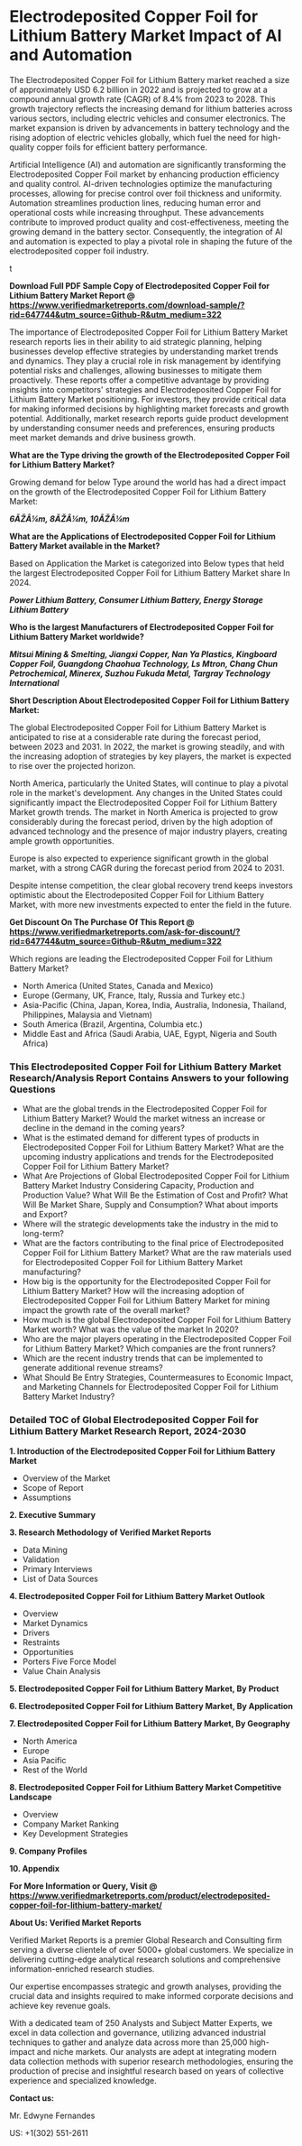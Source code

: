 <meta name="title" content="Global Electrodeposited Copper Foil for Lithium Battery Market Impact of AI and Automation"><meta name="description" content="The Electrodeposited Copper Foil for Lithium Battery market reached a size of approximately USD 6.2 billion in 2022 and is projected to grow at a compound annual growt"><meta name="title" content="Electrodeposited Copper Foil for Lithium Battery Market Size, Share, Scope, Trends, Growth, Opportunities, Analysis, Forecast"><h1>Electrodeposited Copper Foil for Lithium Battery Market Impact of AI and Automation</h1><p>The Electrodeposited Copper Foil for Lithium Battery market reached a size of approximately USD 6.2 billion in 2022 and is projected to grow at a compound annual growth rate (CAGR) of 8.4% from 2023 to 2028. This growth trajectory reflects the increasing demand for lithium batteries across various sectors, including electric vehicles and consumer electronics. The market expansion is driven by advancements in battery technology and the rising adoption of electric vehicles globally, which fuel the need for high-quality copper foils for efficient battery performance.</p><p>Artificial Intelligence (AI) and automation are significantly transforming the Electrodeposited Copper Foil market by enhancing production efficiency and quality control. AI-driven technologies optimize the manufacturing processes, allowing for precise control over foil thickness and uniformity. Automation streamlines production lines, reducing human error and operational costs while increasing throughput. These advancements contribute to improved product quality and cost-effectiveness, meeting the growing demand in the battery sector. Consequently, the integration of AI and automation is expected to play a pivotal role in shaping the future of the electrodeposited copper foil industry.</p>t</p><p id="" class=""><strong>Download Full PDF Sample Copy of Electrodeposited Copper Foil for Lithium Battery Market Report @ <a href="https://www.verifiedmarketreports.com/download-sample/?rid=647744&utm_source=Github-R&utm_medium=322" target="_blank">https://www.verifiedmarketreports.com/download-sample/?rid=647744&utm_source=Github-R&utm_medium=322</a></strong></p><p>The importance of&nbsp;Electrodeposited Copper Foil for Lithium Battery Market research reports lies in their ability to aid strategic planning, helping businesses develop effective strategies by understanding market trends and dynamics. They play a crucial role in risk management by identifying potential risks and challenges, allowing businesses to mitigate them proactively. These reports offer a competitive advantage by providing insights into competitors' strategies and Electrodeposited Copper Foil for Lithium Battery Market positioning. For investors, they provide critical data for making informed decisions by highlighting market forecasts and growth potential. Additionally, market research reports guide product development by understanding consumer needs and preferences, ensuring products meet market demands and drive business growth.</p><p><strong>What are the&nbsp;Type driving the growth of the Electrodeposited Copper Foil for Lithium Battery Market?</strong></p><p id="" class="">Growing demand for below Type around the world has had a direct impact on the growth of the Electrodeposited Copper Foil for Lithium Battery Market:</p><em><strong>6ÃŽÂ¼m, 8ÃŽÂ¼m, 10ÃŽÂ¼m</strong></em></p><strong>What are the&nbsp;Applications&nbsp;of Electrodeposited Copper Foil for Lithium Battery Market available in the Market?</strong></p><p id="" class="">Based on Application the Market is categorized into Below types that held the largest Electrodeposited Copper Foil for Lithium Battery Market share In 2024.</p><em><strong>Power Lithium Battery, Consumer Lithium Battery, Energy Storage Lithium Battery</strong></em></p><strong>Who is the largest Manufacturers of Electrodeposited Copper Foil for Lithium Battery Market worldwide?</strong></p><p><em><strong>Mitsui Mining & Smelting, Jiangxi Copper, Nan Ya Plastics, Kingboard Copper Foil, Guangdong Chaohua Technology, Ls Mtron, Chang Chun Petrochemical, Minerex, Suzhou Fukuda Metal, Targray Technology International</strong></em></p><p id="" class=""><strong>Short Description About Electrodeposited Copper Foil for Lithium Battery Market:</strong></p><p>The global Electrodeposited Copper Foil for Lithium Battery Market is anticipated to rise at a considerable rate during the forecast period, between 2023 and 2031. In 2022, the market is growing steadily, and with the increasing adoption of strategies by key players, the market is expected to rise over the projected horizon.</p><p>North America, particularly the United States, will continue to play a pivotal role in the market's development. Any changes in the United States could significantly impact the Electrodeposited Copper Foil for Lithium Battery Market growth trends. The market in North America is projected to grow considerably during the forecast period, driven by the high adoption of advanced technology and the presence of major industry players, creating ample growth opportunities.</p><p>Europe is also expected to experience significant growth in the global market, with a strong CAGR during the forecast period from 2024 to 2031.</p><p>Despite intense competition, the clear global recovery trend keeps investors optimistic about the Electrodeposited Copper Foil for Lithium Battery Market, with more new investments expected to enter the field in the future.</p><p id="" class=""><strong>Get Discount On The Purchase Of This Report @ <a href="https://www.verifiedmarketreports.com/ask-for-discount/?rid=647744&utm_source=Github-R&utm_medium=322" target="_blank">https://www.verifiedmarketreports.com/ask-for-discount/?rid=647744&utm_source=Github-R&utm_medium=322</a></strong></p>Which regions are leading the Electrodeposited Copper Foil for Lithium Battery Market?</p><ul><li>North America (United States, Canada and Mexico)</li><li>Europe (Germany, UK, France, Italy, Russia and Turkey etc.)</li><li>Asia-Pacific (China, Japan, Korea, India, Australia, Indonesia, Thailand, Philippines, Malaysia and Vietnam)</li><li>South America (Brazil, Argentina, Columbia etc.)</li><li>Middle East and Africa (Saudi Arabia, UAE, Egypt, Nigeria and South Africa)</li></ul><h3 id="" class="">This Electrodeposited Copper Foil for Lithium Battery Market Research/Analysis Report Contains Answers to your following Questions</h3><ul><li>What are the global trends in the Electrodeposited Copper Foil for Lithium Battery Market? Would the market witness an increase or decline in the demand in the coming years?</li><li>What is the estimated demand for different types of products in Electrodeposited Copper Foil for Lithium Battery Market? What are the upcoming industry applications and trends for the Electrodeposited Copper Foil for Lithium Battery Market?</li><li>What Are Projections of Global Electrodeposited Copper Foil for Lithium Battery Market Industry Considering Capacity, Production and Production Value? What Will Be the Estimation of Cost and Profit? What Will Be Market Share, Supply and Consumption? What about imports and Export?</li><li>Where will the strategic developments take the industry in the mid to long-term?</li><li>What are the factors contributing to the final price of Electrodeposited Copper Foil for Lithium Battery Market? What are the raw materials used for Electrodeposited Copper Foil for Lithium Battery Market manufacturing?</li><li>How big is the opportunity for the Electrodeposited Copper Foil for Lithium Battery Market? How will the increasing adoption of Electrodeposited Copper Foil for Lithium Battery Market for mining impact the growth rate of the overall market?</li><li>How much is the global Electrodeposited Copper Foil for Lithium Battery Market worth? What was the value of the market In 2020?</li><li>Who are the major players operating in the Electrodeposited Copper Foil for Lithium Battery Market? Which companies are the front runners?</li><li>Which are the recent industry trends that can be implemented to generate additional revenue streams?</li><li>What Should Be Entry Strategies, Countermeasures to Economic Impact, and Marketing Channels for Electrodeposited Copper Foil for Lithium Battery Market Industry?</li></ul><h3 id="" class="">Detailed TOC of Global Electrodeposited Copper Foil for Lithium Battery Market Research Report, 2024-2030</h3><p id="" class=""><strong>1. Introduction of the Electrodeposited Copper Foil for Lithium Battery Market</strong></p><ul><li>Overview of the Market</li><li>Scope of Report</li><li>Assumptions</li></ul><p id="" class=""><strong>2. Executive Summary</strong></p><p id="" class=""><strong>3. Research Methodology of Verified Market Reports</strong></p><ul><li>Data Mining</li><li>Validation</li><li>Primary Interviews</li><li>List of Data Sources</li></ul><p id="" class=""><strong>4. Electrodeposited Copper Foil for Lithium Battery Market Outlook</strong></p><ul><li>Overview</li><li>Market Dynamics</li><li>Drivers</li><li>Restraints</li><li>Opportunities</li><li>Porters Five Force Model</li><li>Value Chain Analysis</li></ul><p id="" class=""><strong>5. Electrodeposited Copper Foil for Lithium Battery Market, By Product</strong></p><p id="" class=""><strong>6. Electrodeposited Copper Foil for Lithium Battery Market, By Application</strong></p><p id="" class=""><strong>7. Electrodeposited Copper Foil for Lithium Battery Market, By Geography</strong></p><ul><li>North America</li><li>Europe</li><li>Asia Pacific</li><li>Rest of the World</li></ul><p id="" class=""><strong>8. Electrodeposited Copper Foil for Lithium Battery Market Competitive Landscape</strong></p><ul><li>Overview</li><li>Company Market Ranking</li><li>Key Development Strategies</li></ul><p id="" class=""><strong>9. Company Profiles</strong></p><p id="" class=""><strong>10. Appendix</strong></p><p id="" class=""><strong>For More Information or Query, Visit @ <a href="https://www.verifiedmarketreports.com/product/electrodeposited-copper-foil-for-lithium-battery-market/" target="_blank">https://www.verifiedmarketreports.com/product/electrodeposited-copper-foil-for-lithium-battery-market/</a></strong></p><p id="" class=""><strong>About Us: Verified Market Reports</strong></p><p id="" class="">Verified Market Reports is a premier Global Research and Consulting firm serving a diverse clientele of over 5000+ global customers. We specialize in delivering cutting-edge analytical research solutions and comprehensive information-enriched research studies.</p><p id="" class="">Our expertise encompasses strategic and growth analyses, providing the crucial data and insights required to make informed corporate decisions and achieve key revenue goals.</p><p id="" class="">With a dedicated team of 250 Analysts and Subject Matter Experts, we excel in data collection and governance, utilizing advanced industrial techniques to gather and analyze data across more than 25,000 high-impact and niche markets. Our analysts are adept at integrating modern data collection methods with superior research methodologies, ensuring the production of precise and insightful research based on years of collective experience and specialized knowledge.</p><p id="" class=""><strong>Contact us:</strong></p><p id="" class="">Mr. Edwyne Fernandes</p><p id="" class="">US: +1(302) 551-2611</p>